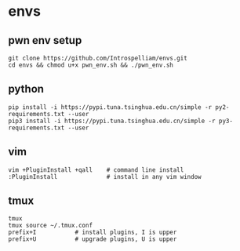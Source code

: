 # envs

## pwn env setup

```
git clone https://github.com/Introspelliam/envs.git
cd envs && chmod u+x pwn_env.sh && ./pwn_env.sh
```

## python

```
pip install -i https://pypi.tuna.tsinghua.edu.cn/simple -r py2-requirements.txt --user
pip3 install -i https://pypi.tuna.tsinghua.edu.cn/simple -r py3-requirements.txt --user
```

## vim

```
vim +PluginInstall +qall    # command line install
:PluginInstall              # install in any vim window
```

## tmux

```
tmux
tmux source ~/.tmux.conf
prefix+I           # install plugins, I is upper
prefix+U           # upgrade plugins, U is upper
```

